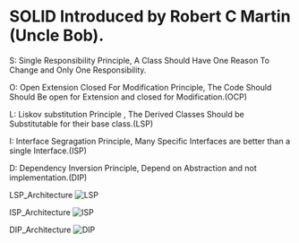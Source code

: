 # SOLID Introduced by Robert C Martin (Uncle Bob).

S: Single Responsibility Principle, A Class Should Have One Reason To Change and Only One Responsibility.

O: Open Extension Closed For Modification Principle, The Code Should Should Be open for Extension and closed for Modification.(OCP)

L: Liskov substitution Principle , The Derived Classes Should be Substitutable for their base class.(LSP)

I: Interface Segragation Principle, Many Specific Interfaces are better than a single Interface.(ISP)

D: Dependency Inversion Principle, Depend on Abstraction and not implementation.(DIP)


LSP_Architecture
![LSP](https://user-images.githubusercontent.com/103900072/175817388-a7254b54-7f7c-47be-851b-97e23ffb7399.png)

ISP_Architecture
![ISP](https://user-images.githubusercontent.com/103900072/175817393-36ef7692-2d09-47a3-bc87-dad9512b086c.png)

DIP_Architecture
![DIP](https://user-images.githubusercontent.com/103900072/175817462-c831b191-f9a6-4ab1-a369-f55ca7554e46.png)
